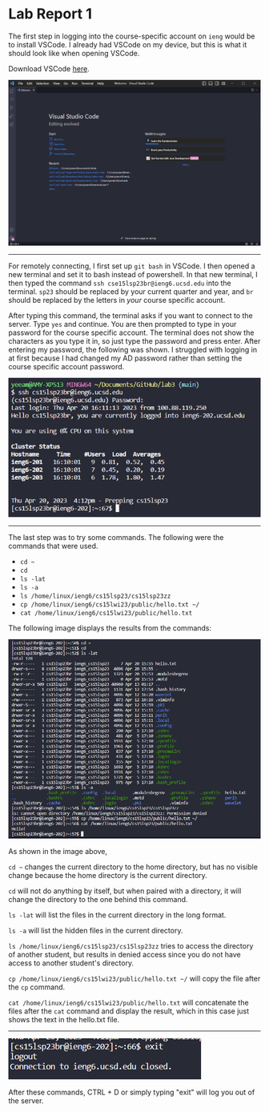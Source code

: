 # Lab Report 1

The first step in logging into the course-specific account on `ieng` would be to install VSCode. I already had VSCode on my device, but this is what it should look like when opening VSCode.

Download VSCode [here](https://code.visualstudio.com/download).

![Image](lab1-images/VSCode.png)

---

For remotely connecting, I first set up `git bash` in VSCode. I then opened a new terminal and set it to bash instead of powershell. In that new terminal, I then typed the command `ssh cse15lsp23br@ieng6.ucsd.edu` into the terminal. `sp23` should be replaced by your current quarter and year, and `br` should be replaced by the letters in *your* course specific account.

After typing this command, the terminal asks if you want to connect to the server. Type `yes` and continue. You are then prompted to type in your password for the course specific account. The terminal does not show the characters as you type it in, so just type the password and press enter. After entering my password, the following was shown. I struggled with logging in at first because I had changed my AD password rather than setting the course specific account password.

![Image](lab1-images/remoteconnecting.png)

---

The last step was to try some commands. The following were the commands that were used.

* `cd ~`
* `cd`
* `ls -lat`
* `ls -a`
* `ls /home/linux/ieng6/cs15lsp23/cs15lsp23zz`
* `cp /home/linux/ieng6/cs15lwi23/public/hello.txt ~/`
* `cat /home/linux/ieng6/cs15lwi23/public/hello.txt`


The following image displays the results from the commands:

![Image](lab1-images/testcommands.png)

As shown in the image above,

`cd ~` changes the current directory to the home directory, but has no visible change because the home directory is the current directory.

`cd` will not do anything by itself, but when paired with a directory, it will change the directory to the one behind this command.

`ls -lat` will list the files in the current directory in the long format.

`ls -a` will list the hidden files in the current directory.

`ls /home/linux/ieng6/cs15lsp23/cs15lsp23zz` tries to access the directory of another student, but results in denied access since you do not have access to another student's directory.

`cp /home/linux/ieng6/cs15lwi23/public/hello.txt ~/` will copy the file after the `cp` command.

`cat /home/linux/ieng6/cs15lwi23/public/hello.txt` will concatenate the files after the `cat` command and display the result, which in this case just shows the text in the hello.txt file.

---

![Image](lab1-images/exit.png)

After these commands, CTRL + D or simply typing "exit" will log you out of the server.
